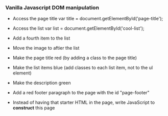 ### Vanilla Javascript DOM manipulation

* Access the page title
var title = document.getElementById('page-title');

* Access the list
var list = document.getElementById('cool-list');

* Add a fourth item to the list
* Move the image to aftier the list
* Make the page title red (by adding a class to the page title)
* Make the list items blue (add classes to each list item, not to the ul element)
* Make the description green
* Add a red footer paragraph to the page with the id "page-footer"
* Instead of having that starter HTML in the page, write JavaScript to **construct** this page
